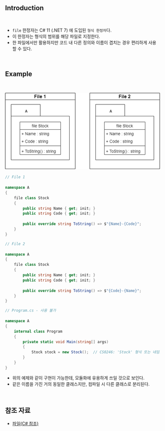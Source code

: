 ## Introduction

<br>

- `file` 한정자는 C# 11 (.NET 7) 에 도입된 `형식 한정자`다.
- 이 한정자는 형식의 범위를 해당 파일로 지정한다.
- 한 파일에서만 활용하지만 코드 내 다른 정의와 이름이 겹치는 경우 편리하게 사용할 수 있다.

<br>

## Example

<br>

![file](./Assets/file.png)
```cs
// File 1

namespace A
{
    file class Stock
    {
        public string Name { get; init; }
        public string Code { get; init; }

        public override string ToString() => $"{Name}-{Code}";
    }
}
```
```cs
// File 2

namespace A
{
    file class Stock
    {
        public string Name { get; init; }
        public string Code { get; init; }

        public override string ToString() => $"{Code}-{Name}";
    }
}
```
```cs
// Program.cs - 사용 불가

namespace A
{
    internal class Program
    {
        private static void Main(string[] args)
        {
            Stock stock = new Stock();  // CS0246: 'Stock' 형식 또는 네임스페이스 이름을 찾을 수 없습니다. using 지시문 또는 어셈블리 참조가 있는지 확인하세요.
        }
    }
}
```

- 위의 예제와 같이 구현이 가능한데, 모듈화에 유용하게 쓰일 것으로 보인다.
- 같은 이름을 가진 거의 동일한 클래스지만, 컴파일 시 다른 클래스로 분리된다.

<br>

## 참조 자료

- [파일(C# 참조)](https://learn.microsoft.com/ko-kr/dotnet/csharp/language-reference/keywords/file)